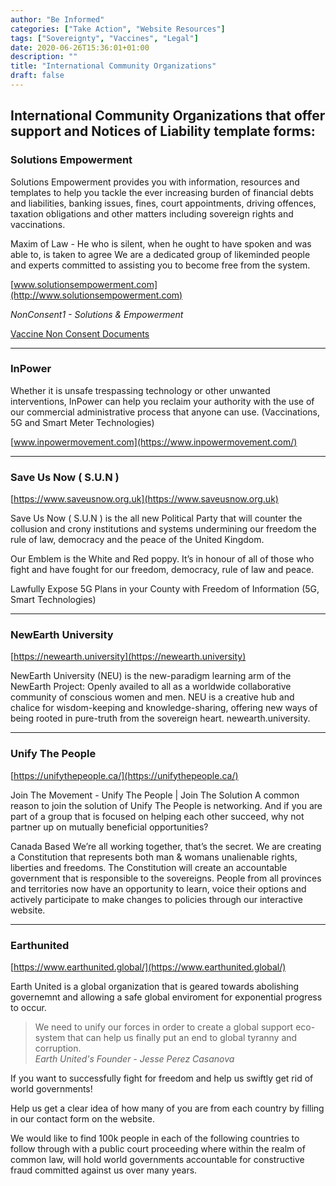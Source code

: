 ```yaml
---
author: "Be Informed"
categories: ["Take Action", "Website Resources"]
tags: ["Sovereignty", "Vaccines", "Legal"]
date: 2020-06-26T15:36:01+01:00
description: ""
title: "International Community Organizations"
draft: false
---
```

## International Community Organizations that offer support and Notices of Liability template forms:

### Solutions Empowerment

Solutions Empowerment provides you with information, resources and templates to help you tackle the ever increasing burden of financial debts and liabilities, banking issues, fines, court appointments, driving offences, taxation obligations and other matters including sovereign rights and vaccinations.

Maxim of Law - He who is silent, when he ought to have spoken and was able to, is taken to agree
We are a dedicated group of likeminded people and experts committed to assisting you to become free from the system.

[www.solutionsempowerment.com](http://www.solutionsempowerment.com)

*NonConsent1 - Solutions & Empowerment*

[Vaccine Non Consent Documents](https://www.solutionsempowerment.com/nonconsent1)


- - -

### InPower

Whether it is unsafe trespassing technology or other unwanted interventions, InPower can help you reclaim your authority with the use of our commercial administrative process that anyone can use.
(Vaccinations, 5G and Smart Meter Technologies)

[www.inpowermovement.com](https://www.inpowermovement.com/)


- - -

### Save Us Now ( S.U.N )

[https://www.saveusnow.org.uk](https://www.saveusnow.org.uk)

Save Us Now ( S.U.N ) is the all new Political Party that will counter the collusion and crony institutions and systems undermining our freedom the rule of law, democracy and the peace of the United Kingdom.

Our Emblem is the White and Red poppy. It’s in honour of all of those who fight and have fought for our freedom, democracy, rule of law and peace.

Lawfully Expose 5G Plans in your County with Freedom of Information
(5G, Smart Technologies)


- - -

### NewEarth University

[https://newearth.university](https://newearth.university)  

NewEarth University (NEU) is the new-paradigm learning arm of the NewEarth Project: Openly availed to all as a worldwide collaborative community of conscious women and men. NEU is a creative hub and chalice for wisdom-keeping and knowledge-sharing, offering new ways of being rooted in pure-truth from the sovereign heart.
newearth.university.

- - -

### Unify The People

[https://unifythepeople.ca/](https://unifythepeople.ca/)

Join The Movement - Unify The People | Join The Solution
A common reason to join the solution of Unify The People is networking. And if you are part of a group that is focused on helping each other succeed, why not partner up on mutually beneficial opportunities?

Canada Based
We’re all working together, that’s the secret. We are creating a Constitution that represents both man & womans unalienable rights, liberties and freedoms. The Constitution will create an accountable government that is responsible to the sovereigns. People from all provinces and territories now have an opportunity to learn, voice their options and actively participate to make changes to policies through our interactive website.

- - -

### Earthunited

[https://www.earthunited.global/](https://www.earthunited.global/)

Earth United is a global organization that is geared towards abolishing governemnt and allowing a safe global enviroment for exponential progress to occur.

>We need to unify our forces in order to create a global support eco-system that can help us finally put an end to global tyranny and corruption.  
*Earth United's Founder - Jesse Perez Casanova*  
  
  If you want to successfully fight for freedom and help us swiftly get rid of world governments!

Help us get a clear idea of how many of you are from each country by filling in our contact form on the website.

We would like to find 100k people in each of the following countries to follow through with a public court proceeding where within the realm of common law,  will hold world governments accountable for constructive fraud committed against us over many years.


